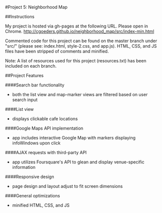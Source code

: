 #Project 5: Neighborhood Map



##Instructions

My project is hosted via gh-pages at the following URL. Please open in Chrome. 
http://cgoeders.github.io/neighborhood_map/src/index-min.html

Commented code for this project can be found on the master branch under "src/" (please see: index.html, style-2.css, and app.js). HTML, CSS, and JS files have been stripped of comments and minified.

Note: A list of resources used for this project (resources.txt) has been included on each branch. 



##Project Features


####Search bar functionality
- both the list view and map-marker views are filtered based on user search input


####List view
- displays clickable cafe locations

####Google Maps API implementation
- app includes interactive Google Map with markers displaying infoWindows upon click

####AJAX requests with third-party API
- app utilizes Foursquare's API to glean and display venue-specific information

####Responsive design
- page design and layout adjust to fit screen dimensions

####General optimizations
- minified HTML, CSS, and JS



